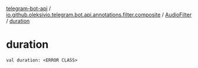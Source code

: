 [telegram-bot-api](../../index.md) / [io.github.oleksivio.telegram.bot.api.annotations.filter.composite](../index.md) / [AudioFilter](index.md) / [duration](./duration.md)

# duration

`val duration: <ERROR CLASS>`